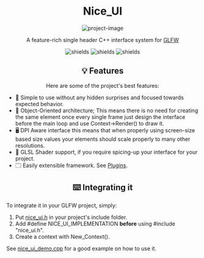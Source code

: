 <h1 align="center" id="title">Nice_UI</h1>

<p align="center"><img src="https://socialify.git.ci/vortexdevsoftware/Nice_ui/image?description=1&font=Source%20Code%20Pro&language=1&logo=https%3A%2F%2Fraw.githubusercontent.com%2Fvortexdevsoftware%2FNice_ui%2Fmain%2Fmedia%2Flogo_vector.png&name=1&owner=1&pattern=Solid&theme=Dark" alt="project-image"></p>

<p align="center" id="description">A feature-rich single header C++ interface system for <a href="https://www.glfw.org/">GLFW</a></p>
<p align="center"><img src="https://img.shields.io/github/license/vortexdevsoftware/Nice_ui?color=lightgrey&style=for-the-badge" alt="shields"> <img src="https://img.shields.io/github/stars/vortexdevsoftware/Nice_ui?style=for-the-badge" alt="shields"> <img src="https://img.shields.io/github/forks/vortexdevsoftware/Nice_ui?color=yellow&amp;style=for-the-badge" alt="shields"></p>

<h2 align="center">💡 Features</h2>

<p align="center">Here are some of the project's best features:</p>

*   📝 Simple to use without any hidden surprises and focused towards expected behavior.
*   🧱 Object-Oriented architecture; This means there is no need for creating the same element once every single frame just design the interface before the main loop and use Context->Render() to draw it.
*   🖥️ DPI Aware interface this means that when properly using screen-size based size values your elements should scale properly to many other resolutions.
*   📀 GLSL Shader support, if you require spicing-up your interface for your project.
*   🗔 Easily extensible framework. See <a href="plugins">Plugins</a>.

<h2 align="center">⌨️ Integrating it</h2>
To integrate it in your GLFW project, simply:
<ol>
    <li> Put <a href="nice_ui.h">nice_ui.h</a> in your project's include folder.</li>
    <li> Add #define NICE_UI_IMPLEMENTATION <b>before</b> using #include "nice_ui.h".</li>
    <li> Create a context with New_Context().</li>
</ol>
See <a href="nice_ui_demo.cpp">nice_ui_demo.cpp</a> for a good example on how to use it.
